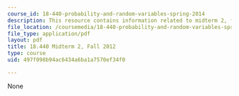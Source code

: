 ```yaml
---
course_id: 18-440-probability-and-random-variables-spring-2014
description: This resource contains information related to midterm 2, fall 2012.
file_location: /coursemedia/18-440-probability-and-random-variables-spring-2014/497f098b94ac6434a6ba1a7570ef34f0_MIT18_440S14_mid2_2012.pdf
file_type: application/pdf
layout: pdf
title: 18.440 Midterm 2, Fall 2012
type: course
uid: 497f098b94ac6434a6ba1a7570ef34f0

---
```

None
